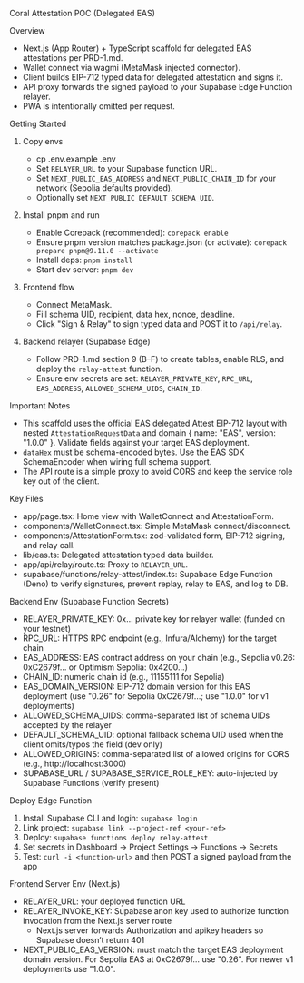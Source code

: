 Coral Attestation POC (Delegated EAS)

Overview
- Next.js (App Router) + TypeScript scaffold for delegated EAS attestations per PRD-1.md.
- Wallet connect via wagmi (MetaMask injected connector).
- Client builds EIP-712 typed data for delegated attestation and signs it.
- API proxy forwards the signed payload to your Supabase Edge Function relayer.
- PWA is intentionally omitted per request.

Getting Started
1) Copy envs
   - cp .env.example .env
   - Set `RELAYER_URL` to your Supabase function URL.
   - Set `NEXT_PUBLIC_EAS_ADDRESS` and `NEXT_PUBLIC_CHAIN_ID` for your network (Sepolia defaults provided).
   - Optionally set `NEXT_PUBLIC_DEFAULT_SCHEMA_UID`.

2) Install pnpm and run
   - Enable Corepack (recommended): `corepack enable`
   - Ensure pnpm version matches package.json (or activate): `corepack prepare pnpm@9.11.0 --activate`
   - Install deps: `pnpm install`
   - Start dev server: `pnpm dev`

3) Frontend flow
   - Connect MetaMask.
   - Fill schema UID, recipient, data hex, nonce, deadline.
   - Click "Sign & Relay" to sign typed data and POST it to `/api/relay`.

4) Backend relayer (Supabase Edge)
   - Follow PRD-1.md section 9 (B–F) to create tables, enable RLS, and deploy the `relay-attest` function.
   - Ensure env secrets are set: `RELAYER_PRIVATE_KEY`, `RPC_URL`, `EAS_ADDRESS`, `ALLOWED_SCHEMA_UIDS`, `CHAIN_ID`.

Important Notes
- This scaffold uses the official EAS delegated Attest EIP-712 layout with nested `AttestationRequestData` and domain { name: "EAS", version: "1.0.0" }. Validate fields against your target EAS deployment.
- `dataHex` must be schema-encoded bytes. Use the EAS SDK SchemaEncoder when wiring full schema support.
- The API route is a simple proxy to avoid CORS and keep the service role key out of the client.

Key Files
- app/page.tsx: Home view with WalletConnect and AttestationForm.
- components/WalletConnect.tsx: Simple MetaMask connect/disconnect.
- components/AttestationForm.tsx: zod-validated form, EIP-712 signing, and relay call.
- lib/eas.ts: Delegated attestation typed data builder.
- app/api/relay/route.ts: Proxy to `RELAYER_URL`.
- supabase/functions/relay-attest/index.ts: Supabase Edge Function (Deno) to verify signatures, prevent replay, relay to EAS, and log to DB.

Backend Env (Supabase Function Secrets)
- RELAYER_PRIVATE_KEY: 0x… private key for relayer wallet (funded on your testnet)
- RPC_URL: HTTPS RPC endpoint (e.g., Infura/Alchemy) for the target chain
- EAS_ADDRESS: EAS contract address on your chain (e.g., Sepolia v0.26: 0xC2679f… or Optimism Sepolia: 0x4200…)
- CHAIN_ID: numeric chain id (e.g., 11155111 for Sepolia)
- EAS_DOMAIN_VERSION: EIP-712 domain version for this EAS deployment (use "0.26" for Sepolia 0xC2679f…; use "1.0.0" for v1 deployments)
- ALLOWED_SCHEMA_UIDS: comma-separated list of schema UIDs accepted by the relayer
- DEFAULT_SCHEMA_UID: optional fallback schema UID used when the client omits/typos the field (dev only)
- ALLOWED_ORIGINS: comma-separated list of allowed origins for CORS (e.g., http://localhost:3000)
- SUPABASE_URL / SUPABASE_SERVICE_ROLE_KEY: auto-injected by Supabase Functions (verify present)

Deploy Edge Function
1) Install Supabase CLI and login: `supabase login`
2) Link project: `supabase link --project-ref <your-ref>`
3) Deploy: `supabase functions deploy relay-attest`
4) Set secrets in Dashboard → Project Settings → Functions → Secrets
5) Test: `curl -i <function-url>` and then POST a signed payload from the app

 Frontend Server Env (Next.js)
- RELAYER_URL: your deployed function URL
- RELAYER_INVOKE_KEY: Supabase anon key used to authorize function invocation from the Next.js server route
  - Next.js server forwards Authorization and apikey headers so Supabase doesn’t return 401
 - NEXT_PUBLIC_EAS_VERSION: must match the target EAS deployment domain version. For Sepolia EAS at 0xC2679f… use "0.26". For newer v1 deployments use "1.0.0".


